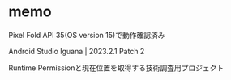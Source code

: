 # memo
Pixel Fold API 35(OS version 15)で動作確認済み

Android Studio Iguana | 2023.2.1 Patch 2


Runtime Permissionと現在位置を取得する技術調査用プロジェクト
